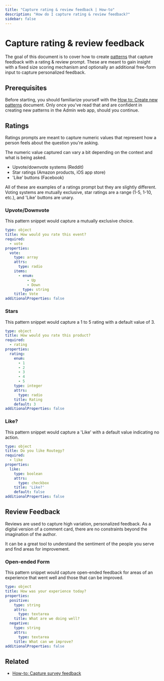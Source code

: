```yaml
---
title: "Capture rating & review feedback | How-to"
description: "How do I capture rating & review feedback?"
sidebar: false
---
```


# Capture rating & review feedback

The goal of this document is to cover how to create [patterns](/topic/patterns/) that capture feedback with a rating & review prompt. These are meant to gain insight with a fixed size scoring mechanism and optionally an additional free-form input to capture personalized feedback.

## Prerequisites

Before starting, you should familiarize yourself with the [How to: Create new patterns](/how-to/create-new-patterns/) document. Only once you've read that and are confident in creating new patterns in the Admin web app, should you continue.

## Ratings

Ratings prompts are meant to capture numeric values that represent how a person feels about the question you're asking.

The numeric value captured can vary a bit depending on the context and what is being asked.

* Upvote/downvote systems (Reddit)
* Star ratings (Amazon products, iOS app store)
* 'Like' buttons (Facebook)

All of these are examples of a ratings prompt but they are slightly different. Voting systems are mutually exclusive, star ratings are a range (1-5, 1-10, etc.), and 'Like' buttons are unary.

### Upvote/Downvote

This pattern snippet would capture a mutually exclusive choice.

```yaml
type: object
title: How would you rate this event?
required:
  - vote
properties:
  vote:
    type: array
    attrs:
      type: radio
    items:
      - enum:
          - Up
          - Down
        type: string
    title: Vote
additionalProperties: false
```

### Stars

This pattern snippet would capture a 1 to 5 rating with a default value of 3.

```yaml
type: object
title: How would you rate this product?
required:
  - rating
properties:
  rating:
    enum:
      - 1
      - 2
      - 3
      - 4
      - 5
    type: integer
    attrs:
      type: radio
    title: Rating
    default: 3
additionalProperties: false
```

### Like?

This pattern snippet would capture a 'Like' with a default value indicating no action. 

```yaml
type: object
title: Do you like Routegy?
required:
  - like
properties:
  like:
    type: boolean
    attrs:
      type: checkbox
    title: 'Like?'
    default: false
additionalProperties: false
```

## Review Feedback

Reviews are used to capture high variation, personalized feedback. As a digital version of a comment card, there are no constraints beyond the imagination of the author.

It can be a great tool to understand the sentiment of the people you serve and find areas for improvement.

### Open-ended Form

This pattern snippet would capture open-ended feedback for areas of an experience that went well and those that can be improved.

```yaml
type: object
title: How was your experience today?
properties:
  positive:
    type: string
    attrs:
      type: textarea
    title: What are we doing well?
  negative:
    type: string
    attrs:
      type: textarea
    title: What can we improve?
additionalProperties: false
```

## Related

* [How-to: Capture survey feedback](/how-to/capture-survey-feedback/)
